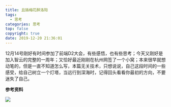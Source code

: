 ```yaml
---
title: 且插梅花醉洛阳
tags:
  - 思考
categories: 思考
top: false
copyright: true
date: 2019-12-20 21:36:01
---
```

12月14号刚好有时间参加了前端D2大会，有些感悟，也有些思考；今天又刚好是加入智云的完整的一周年；又恰好最近刚刚在杭州网签了一个小窝；本来很早就想动笔的，但是一直不知道怎么写，本篇无关技术，只想说说，自己这段时间的一些感受，给自己树立一个灯塔，当远行到深海时，记得回头看看你最初的方向，不要迷失了自己。
<!--more-->

**参考资料**
[]()

![](http://static.zhyjor.com/wexin.png)